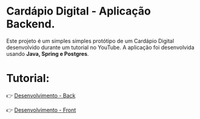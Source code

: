 # Cardápio Digital - Aplicação Backend.

Este projeto é um simples simples protótipo de um Cardápio Digital desenvolvido durante um tutorial no YouTube.
A aplicação foi desenvolvida usando **Java, Spring e Postgres**.

# Tutorial:

👉 [Desenvolvimento - Back](https://www.youtube.com/watch?v=lUVureR5GqI)

👉 [Desenvolvimento - Front](https://www.youtube.com/watch?v=WHruc3_2z68)


